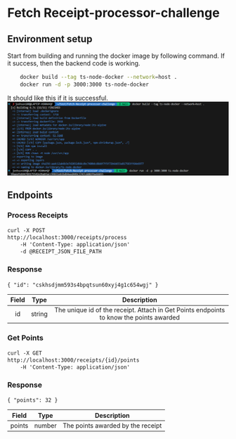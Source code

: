 # Fetch Receipt-processor-challenge 

## Environment setup

Start from building and running the docker image by following command. If it success, then the backend code is working. 


```sh
    docker build --tag ts-node-docker --network=host .
    docker run -d -p 3000:3000 ts-node-docker
```

It should like this if it is successful.
![Alt text](Capture.PNG)

## Endpoints 

### Process Receipts

    curl -X POST 
    http://localhost:3000/receipts/process
        -H 'Content-Type: application/json' 
        -d @RECEIPT_JSON_FILE_PATH


### Response

    { "id": "cskhsdjmm593s4bpqtsun60xyj4g1c654wgj" }

| Field | Type | Description |
| :----:| :----: | :----: |
| id | string | The unique id of the receipt. Attach in Get Points endpoints to know the points awarded|


### Get Points

    curl -X GET 
    http://localhost:3000/receipts/{id}/points
        -H 'Content-Type: application/json' 

### Response

    { "points": 32 }

| Field | Type | Description |
| :----:| :----: | :----: |
| points | number | The points awarded by the receipt |
